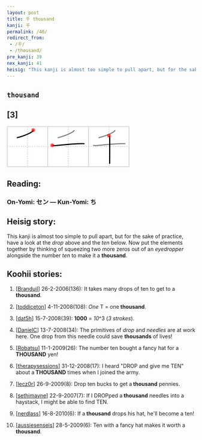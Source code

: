 ```yaml
---
layout: post
title: 千 thousand
kanji: 千
permalink: /40/
redirect_from:
 - /千/
 - /thousand/
pre_kanji: 39
nex_kanji: 41
heisig: "This kanji is almost too simple to pull apart, but for the sake of practice, have a look at the <i>drop</i> above and the <i>ten</i> below. Now put the elements together by thinking of squeezing two more zeros out of an <i>eyedropper</i> alongside the number <i>ten</i> to make it a <b>thousand</b>."
---
```


## `thousand`

## [3]

<div class="stroke"><img src="../images/E58D83.png" /></div>

## Reading:

### On-Yomi: セン &mdash; Kun-Yomi: ち

## Heisig story:

This kanji is almost too simple to pull apart, but for the sake of practice, have a look at the <i>drop</i> above and the <i>ten</i> below. Now put the elements together by thinking of squeezing two more zeros out of an <i>eyedropper</i> alongside the number <i>ten</i> to make it a <b>thousand</b>.

## Koohii stories:

1) [<a href="http://kanji.koohii.com/profile/Branduil">Branduil</a>] 26-2-2006(136): It takes many drops of ten to get to a<strong> thousand</strong>.

2) [<a href="http://kanji.koohii.com/profile/toddiceton">toddiceton</a>] 4-11-2008(108): <em>One</em> T = one<strong> thousand</strong>.

3) [<a href="http://kanji.koohii.com/profile/dat5h">dat5h</a>] 15-7-2008(39): <strong>1000</strong> = <em>10</em>^3 (<em>3 strokes</em>).

4) [<a href="http://kanji.koohii.com/profile/DanielC">DanielC</a>] 13-7-2008(34): The primitives of <em>drop</em> and <em>needles</em> are at work here. One drop from this needle could save <strong>thousands</strong> of lives!

5) [<a href="http://kanji.koohii.com/profile/Robatsu">Robatsu</a>] 11-1-2009(26): The number ten bought a fancy hat for a<strong> THOUSAND</strong> yen!

6) [<a href="http://kanji.koohii.com/profile/therapysessions">therapysessions</a>] 31-12-2008(17): I heard &quot;DROP and give me TEN&quot; about a<strong> THOUSAND</strong> times when I joined the army.

7) [<a href="http://kanji.koohii.com/profile/lecz0r">lecz0r</a>] 26-9-2009(8): Drop ten bucks to get a<strong> thousand</strong> pennies.

8) [<a href="http://kanji.koohii.com/profile/sethimayne">sethimayne</a>] 22-9-2007(7): If I DROPped a<strong> thousand</strong> needles into a haystack, I might be able to find TEN.

9) [<a href="http://kanji.koohii.com/profile/nerdlass">nerdlass</a>] 16-8-2010(6): If a<strong> thousand</strong> drops his hat, he&#039;ll become a ten!

10) [<a href="http://kanji.koohii.com/profile/aussiesenseis">aussiesenseis</a>] 28-5-2009(6): Ten with a fancy hat makes it worth a<strong> thousand</strong>.
